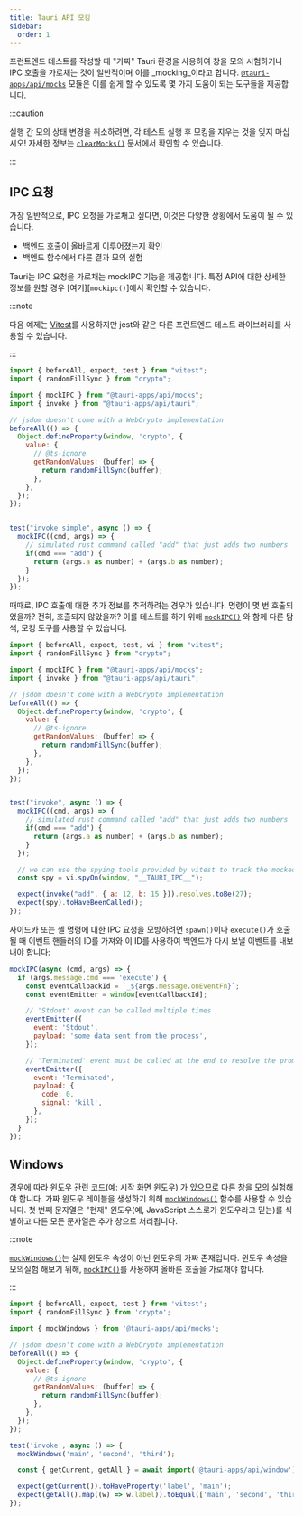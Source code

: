 ```yaml
---
title: Tauri API 모킹
sidebar:
  order: 1
---
```


프런트엔드 테스트를 작성할 때 "가짜" Tauri 환경을 사용하여 창을 모의 시험하거나 IPC 호출을 가로채는 것이 일반적이며 이를 _mocking_이라고 합니다. [`@tauri-apps/api/mocks`][] 모듈은 이를 쉽게 할 수 있도록 몇 가지 도움이 되는 도구들을 제공합니다.

:::caution

실행 간 모의 상태 변경을 취소하려면, 각 테스트 실행 후 모킹을 지우는 것을 잊지 마십시오! 자세한 정보는 [`clearMocks()`][] 문서에서 확인할 수 있습니다.

:::

## IPC 요청

가장 일반적으로, IPC 요청을 가로채고 싶다면, 이것은 다양한 상황에서 도움이 될 수 있습니다.

- 백엔드 호출이 올바르게 이루어졌는지 확인
- 백엔드 함수에서 다른 결과 모의 실험

Tauri는 IPC 요청을 가로채는 mockIPC 기능을 제공합니다. 특정 API에 대한 상세한 정보를 원할 경우 [여기][<code>mockipc()</code>]에서 확인할 수 있습니다.

:::note

다음 예제는 [Vitest][]를 사용하지만 jest와 같은 다른 프런트엔드 테스트 라이브러리를 사용할 수 있습니다.

:::

```js
import { beforeAll, expect, test } from "vitest";
import { randomFillSync } from "crypto";

import { mockIPC } from "@tauri-apps/api/mocks";
import { invoke } from "@tauri-apps/api/tauri";

// jsdom doesn't come with a WebCrypto implementation
beforeAll(() => {
  Object.defineProperty(window, 'crypto', {
    value: {
      // @ts-ignore      
      getRandomValues: (buffer) => {
        return randomFillSync(buffer);
      },
    },
  });
});


test("invoke simple", async () => {
  mockIPC((cmd, args) => {
    // simulated rust command called "add" that just adds two numbers
    if(cmd === "add") {
      return (args.a as number) + (args.b as number);
    }
  });
});
```

때때로, IPC 호출에 대한 추가 정보를 추적하려는 경우가 있습니다. 명령이 몇 번 호출되었을까? 전혀, 호출되지 않았을까? 이를 테스트를 하기 위해 [`mockIPC()`][] 와 함께 다른 탐색, 모킹 도구를 사용할 수 있습니다.

```js
import { beforeAll, expect, test, vi } from "vitest";
import { randomFillSync } from "crypto";

import { mockIPC } from "@tauri-apps/api/mocks";
import { invoke } from "@tauri-apps/api/tauri";

// jsdom doesn't come with a WebCrypto implementation
beforeAll(() => {
  Object.defineProperty(window, 'crypto', {
    value: {
      // @ts-ignore      
      getRandomValues: (buffer) => {
        return randomFillSync(buffer);
      },
    },
  });
});


test("invoke", async () => {
  mockIPC((cmd, args) => {
    // simulated rust command called "add" that just adds two numbers
    if(cmd === "add") {
      return (args.a as number) + (args.b as number);
    }
  });

  // we can use the spying tools provided by vitest to track the mocked function
  const spy = vi.spyOn(window, "__TAURI_IPC__");

  expect(invoke("add", { a: 12, b: 15 })).resolves.toBe(27);
  expect(spy).toHaveBeenCalled();
});
```

사이드카 또는 셸 명령에 대한 IPC 요청을 모방하려면 `spawn()`이나 `execute()`가 호출될 때 이벤트 핸들러의 ID를 가져와 이 ID를 사용하여 백엔드가 다시 보낼 이벤트를 내보내야 합니다:

```js
mockIPC(async (cmd, args) => {
  if (args.message.cmd === 'execute') {
    const eventCallbackId = `_${args.message.onEventFn}`;
    const eventEmitter = window[eventCallbackId];

    // 'Stdout' event can be called multiple times
    eventEmitter({
      event: 'Stdout',
      payload: 'some data sent from the process',
    });

    // 'Terminated' event must be called at the end to resolve the promise
    eventEmitter({
      event: 'Terminated',
      payload: {
        code: 0,
        signal: 'kill',
      },
    });
  }
});
```

## Windows

경우에 따라 윈도우 관련 코드(예: 시작 화면 윈도우) 가 있으므로 다른 창을 모의 실험해야 합니다. 가짜 윈도우 레이블을 생성하기 위해 [`mockWindows()`][] 함수를 사용할 수 있습니다. 첫 번째 문자열은 "현재" 윈도우(예, JavaScript 스스로가 윈도우라고 믿는)를 식별하고 다른 모든 문자열은 추가 창으로 처리됩니다.

:::note

[`mockWindows()`][]는 실제 윈도우 속성이 아닌 윈도우의 가짜 존재입니다. 윈도우 속성을 모의실험 해보기 위해, [`mockIPC()`][]를 사용하여 올바른 호출을 가로채야 합니다.

:::

```js
import { beforeAll, expect, test } from 'vitest';
import { randomFillSync } from 'crypto';

import { mockWindows } from '@tauri-apps/api/mocks';

// jsdom doesn't come with a WebCrypto implementation
beforeAll(() => {
  Object.defineProperty(window, 'crypto', {
    value: {
      // @ts-ignore      
      getRandomValues: (buffer) => {
        return randomFillSync(buffer);
      },
    },
  });
});

test('invoke', async () => {
  mockWindows('main', 'second', 'third');

  const { getCurrent, getAll } = await import('@tauri-apps/api/window');

  expect(getCurrent()).toHaveProperty('label', 'main');
  expect(getAll().map((w) => w.label)).toEqual(['main', 'second', 'third']);
});
```

[`@tauri-apps/api/mocks`]: ../../api/js/mocks.md
[`mockipc()`]: ../../api/js/mocks.md#mockipc
[`mockwindows()`]: ../../api/js/mocks.md#mockwindows
[`clearmocks()`]: ../../api/js/mocks.md#clearmocks
[vitest]: https://vitest.dev

